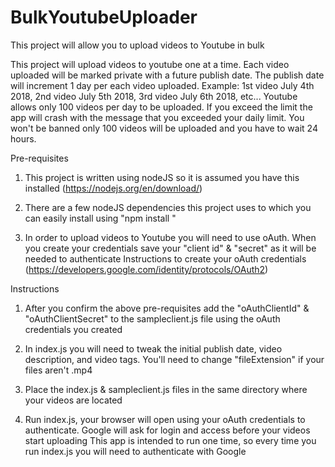 # BulkYoutubeUploader
This project will allow you to upload videos to Youtube in bulk

This project will upload videos to youtube one at a time. Each video uploaded will be marked private with a future publish date. 
The publish date will increment 1 day per each video uploaded. Example: 1st video July 4th 2018, 2nd video July 5th 2018, 3rd video July 6th 2018, etc...
Youtube allows only 100 videos per day to be uploaded. 
If you exceed the limit the app will crash with the message that you exceeded your daily limit. You won't be banned only 100 videos will be uploaded and you have to wait 24 hours.

Pre-requisites

1) This project is written using nodeJS so it is assumed you have this installed (https://nodejs.org/en/download/)

2) There are a few nodeJS dependencies this project uses to which you can easily install using "npm install <dependency name here>"

3) In order to upload videos to Youtube you will need to use oAuth. When you create your credentials save your "client id" & "secret" as it will be needed to authenticate
   Instructions to create your oAuth credentials (https://developers.google.com/identity/protocols/OAuth2)
   

Instructions

1) After you confirm the above pre-requisites add the "oAuthClientId" & "oAuthClientSecret" to the sampleclient.js file using the oAuth credentials you created

2) In index.js you will need to tweak the initial publish date, video description, and video tags. You'll need to change "fileExtension" if your files aren't .mp4

3) Place the index.js & sampleclient.js files in the same directory where your videos are located

4) Run index.js, your browser will open using your oAuth credentials to authenticate. Google will ask for login and access before your videos start uploading
   This app is intended to run one time, so every time you run index.js you will need to authenticate with Google
